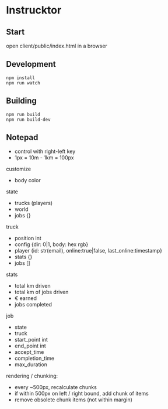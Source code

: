 # Instrucktor

## Start
open client/public/index.html in a browser

## Development

    npm install
    npm run watch

## Building

    npm run build
    npm run build-dev




## Notepad
- control with right-left key
- 1px = 10m - 1km = 100px




customize
- body color

state
- trucks (players)
- world
- jobs {}


truck
- position int
- config {dir: 0|1, body: hex rgb}
- player {id: str(email), online:true|false, last_online:timestamp}
- stats {}
- jobs []

stats
- total km driven
- total km of jobs driven
- € earned
- jobs completed

job
- state
- truck
- start_point int
- end_point int
- accept_time
- completion_time
- max_duration



rendering / chunking:
- every ~500px, recalculate chunks
- if within 500px on left / right bound, add chunk of items
- remove obsolete chunk items (not within margin)
